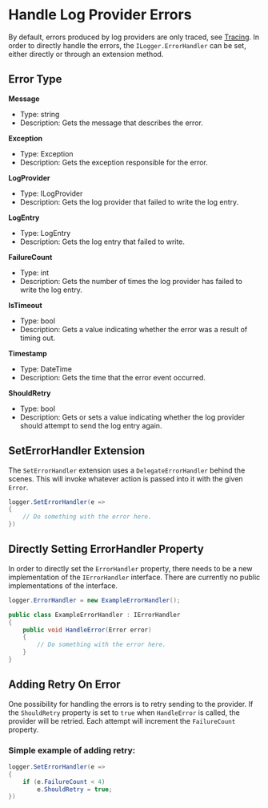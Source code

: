 # Handle Log Provider Errors

By default, errors produced by log providers are only traced, see [Tracing](Tracing.md). In order to directly handle the errors, the `ILogger.ErrorHandler` can be set, either directly or through an extension method.

## Error Type

**Message**
  - Type: string
  - Description: Gets the message that describes the error.

**Exception**
  - Type: Exception
  - Description: Gets the exception responsible for the error.

**LogProvider**
  - Type: ILogProvider
  - Description: Gets the log provider that failed to write the log entry.

**LogEntry**
  - Type: LogEntry
  - Description: Gets the log entry that failed to write.

**FailureCount**
  - Type: int
  - Description: Gets the number of times the log provider has failed to write the log entry.

**IsTimeout**
  - Type: bool
  - Description: Gets a value indicating whether the error was a result of timing out.

**Timestamp**
  - Type: DateTime
  - Description: Gets the time that the error event occurred.

**ShouldRetry**
  - Type: bool
  - Description: Gets or sets a value indicating whether the log provider should attempt to send the log entry again.

## SetErrorHandler Extension

The `SetErrorHandler` extension uses a `DelegateErrorHandler` behind the scenes. This will invoke whatever action is passed into it with the given `Error`.

```csharp
logger.SetErrorHandler(e =>
{
    // Do something with the error here.
})
```

## Directly Setting ErrorHandler Property

In order to directly set the `ErrorHandler` property, there needs to be a new implementation of the `IErrorHandler` interface. There are currently no public implementations of the interface.

```csharp
logger.ErrorHandler = new ExampleErrorHandler();

public class ExampleErrorHandler : IErrorHandler
{
    public void HandleError(Error error)
    {
        // Do something with the error here.
    }
}
```

## Adding Retry On Error

One possibility for handling the errors is to retry sending to the provider. If the `ShouldRetry` property is set to `true` when `HandleError` is called, the provider will be retried. Each attempt will increment the `FailureCount` property.

### Simple example of adding retry:

```csharp
logger.SetErrorHandler(e =>
{
    if (e.FailureCount < 4)
        e.ShouldRetry = true;
})
```
